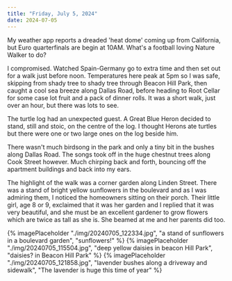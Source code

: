 ```yaml
---
title: "Friday, July 5, 2024"
date: 2024-07-05
---
```

My weather app reports a dreaded 'heat dome' coming up from California, but Euro quarterfinals are begin at 10AM.  What's a football loving Nature Walker to do?  

I compromised. Watched Spain-Germany go to extra time and then set out for a walk just before noon.  Temperatures here peak at 5pm so I was safe, skipping from shady tree to shady tree through Beacon Hill Park, then caught a cool sea breeze along Dallas Road, before heading to Root Cellar for some case lot fruit and a pack of dinner rolls.  It was a short walk, just over an hour, but there was lots to see.

The turtle log had an unexpected guest.  A Great Blue Heron decided to stand, still and stoic,  on the centre of the log.  I thought Herons ate turtles but there were one or two large ones on the log beside him.

There wasn't much birdsong in the park and only a tiny bit in the bushes along Dallas Road.  The songs took off in the huge chestnut trees along Cook Street however. Much chirping back and forth, bouncing off the apartment buildings and back into my ears.

The highlight of the walk was a corner garden along Linden Street.  There was a stand of bright yellow sunflowers in the boulevard and as I was admiring them, I noticed the homeowners sitting on their porch.  Their little girl, age 8 or 9, exclaimed that it was her garden and I replied that it was very beautiful, and she must be an excellent gardener to grow flowers which are twice as tall as she is.  She beamed at me and her parents did too.

{% imagePlaceholder "./img/20240705_122334.jpg", "a stand of sunflowers in a boulevard garden", "sunflowers!" %}
{% imagePlaceholder "./img/20240705_115504.jpg", "deep yellow daisies in beacon Hill Park", "daisies? in Beacon Hill Park" %}
{% imagePlaceholder "./img/20240705_121858.jpg", "lavender bushes along a driveway and sidewalk", "The lavender is huge this time of year" %}